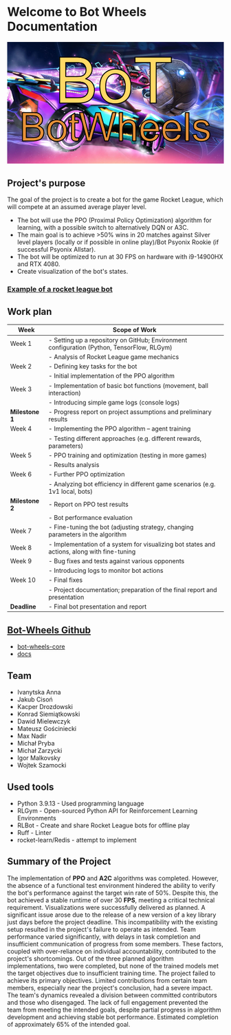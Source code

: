 # Welcome to Bot Wheels Documentation

![Bot Wheels](https://raw.githubusercontent.com/bot-wheels/docs/refs/heads/main/docs/assets/BoT.png)

## Project's purpose

The goal of the project is to create a bot for the game Rocket League, which will compete at an assumed average player level.

* The bot will use the PPO (Proximal Policy Optimization) algorithm for learning, with a possible switch to alternatively DQN or A3C.
* The main goal is to achieve >50% wins in 20 matches against Silver level players (locally or if possible in online play)/Bot Psyonix Rookie (if successful Psyonix Allstar).
* The bot will be optimized to run at 30 FPS on hardware with i9-14900HX and RTX 4080.
* Create visualization of the bot's states.

### [Example of a rocket league bot](https://www.youtube.com/watch?v=2mb97Zo-8uA "Example of a rocket league bot")

## Work plan

| Week       | Scope of Work                                                                                     |
|------------|---------------------------------------------------------------------------------------------------|
| Week 1     | - Setting up a repository on GitHub; Environment configuration (Python, TensorFlow, RLGym)         |
|            | - Analysis of Rocket League game mechanics                                                         |
| Week 2     | - Defining key tasks for the bot                                                                  |
|            | - Initial implementation of the PPO algorithm                                                     |
| Week 3     | - Implementation of basic bot functions (movement, ball interaction)                              |
|            | - Introducing simple game logs (console logs)                                                     |
| **Milestone 1**| - Progress report on project assumptions and preliminary results                              |
| Week 4     | - Implementing the PPO algorithm – agent training                                                 |
|            | - Testing different approaches (e.g. different rewards, parameters)                               |
| Week 5     | - PPO training and optimization (testing in more games)                                           |
|            | - Results analysis                                                                                |
| Week 6     | - Further PPO optimization                                                                        |
|            | - Analyzing bot efficiency in different game scenarios (e.g. 1v1 local, bots)                     |
| **Milestone 2**| - Report on PPO test results                                                                  |
|            | - Bot performance evaluation                                                                      |
| Week 7     | - Fine-tuning the bot (adjusting strategy, changing parameters in the algorithm                   |
| Week 8     | - Implementation of a system for visualizing bot states and actions, along with fine-tuning       |
| Week 9     | - Bug fixes and tests against various opponents|
|            | - Introducing logs to monitor bot actions|
| Week 10    | - Final fixes  |
|            | - Project documentation; preparation of the final report and presentation|
| **Deadline**   | - Final bot presentation and report|

## [Bot-Wheels Github](https://github.com/bot-wheels "Repository link")

* [bot-wheels-core](bot-wheels-core "https://github.com/bot-wheels/bot-wheels-core")
* [docs](docs "https://github.com/bot-wheels/docs")

## Team

* Ivanytska Anna
* Jakub Cisoń
* Kacper Drozdowski
* Konrad Siemiątkowski
* Dawid Mielewczyk
* Mateusz Gościniecki
* Max Nadir
* Michał Pryba
* Michał Zarzycki
* Igor Malkovsky
* Wojtek Szamocki

## Used tools

* Python 3.9.13 - Used programming language
* RLGym - Open-sourced Python API for Reinforcement Learning Environments
* RLBot - Create and share Rocket League bots for offline play
* Ruff - Linter
* rocket-learn/Redis - attempt to implement

## Summary of the Project

The implementation of **PPO** and **A2C** algorithms was completed. However, the absence of a functional test environment hindered the ability to verify the bot's performance against the target win rate of 50%. Despite this, the bot achieved a stable runtime of over 30 **FPS**, meeting a critical technical requirement. Visualizations were successfully delivered as planned. A significant issue arose due to the release of a new version of a key library just days before the project deadline. This incompatibility with the existing setup resulted in the project's failure to operate as intended.
Team performance varied significantly, with delays in task completion and insufficient communication of progress from some members. These factors, coupled with over-reliance on individual accountability, contributed to the project's shortcomings. Out of the three planned algorithm implementations, two were completed, but none of the trained models met the target objectives due to insufficient training time.
The project failed to achieve its primary objectives. Limited contributions from certain team members, especially near the project's conclusion, had a severe impact. The team's dynamics revealed a division between committed contributors and those who disengaged. The lack of full engagement prevented the team from meeting the intended goals, despite partial progress in algorithm development and achieving stable bot performance.
Estimated completion of approximately 65% of the intended goal.
